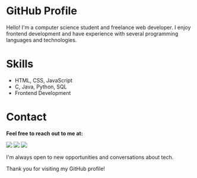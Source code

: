 #  GitHub Profile

Hello! I'm a computer science student and freelance web developer. I enjoy frontend development and have experience with several programming languages and technologies.

# Skills

- HTML, CSS, JavaScript
- C, Java, Python, SQL
- Frontend Development

# Contact

**Feel free to reach out to me at:**

<div>
  <a href = "mailto:luis.santos.job@gmail.com"><img src="https://img.shields.io/badge/-Gmail-%23333?style=for-the-badge&logo=gmail&logoColor=white" target="_blank"></a>
  <a href="https://www.linkedin.com/in/luiscsantos92" target="_blank"><img src="https://img.shields.io/badge/-LinkedIn-%230077B5?style=for-the-badge&logo=linkedin&logoColor=white" target="_blank"></a>
  <a href="[your-twitter-URL](https://twitter.com/luis_santos_22)"><img src="https://img.shields.io/badge/Twitter-blue?style=for-the-badge&logo=twitter&logoColor=white" target="_blank"></a>
</div>

I'm always open to new opportunities and conversations about tech.

Thank you for visiting my GitHub profile!
